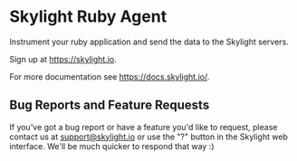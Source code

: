 # Skylight Ruby Agent

Instrument your ruby application and send the data to the Skylight
servers.

Sign up at https://skylight.io.

For more documentation see https://docs.skylight.io/.


## Bug Reports and Feature Requests

If you've got a bug report or have a feature you'd like to request, please contact us at support@skylight.io or use the "?" button in the Skylight web interface. We'll be much quicker to respond that way :)